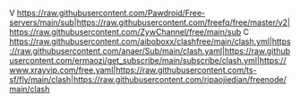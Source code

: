 V
https://raw.githubusercontent.com/Pawdroid/Free-servers/main/sub|https://raw.githubusercontent.com/freefq/free/master/v2|https://raw.githubusercontent.com/ZywChannel/free/main/sub
C
https://raw.githubusercontent.com/aiboboxx/clashfree/main/clash.yml|https://raw.githubusercontent.com/anaer/Sub/main/clash.yaml|https://raw.githubusercontent.com/ermaozi/get_subscribe/main/subscribe/clash.yml|https://www.xrayvip.com/free.yaml|https://raw.githubusercontent.com/ts-sf/fly/main/clash|https://raw.githubusercontent.com/ripaojiedian/freenode/main/clash
